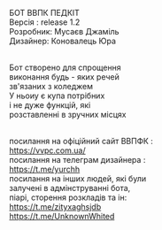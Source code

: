
БОТ ВВПК ПЕДКІТ<br>
Версія : release 1.2<br>
Розробник: Мусаєв Джаміль<br>
Дизайнер: Коновалець Юра<br><br>

Бот створено для спрощення<br>
виконання будь - яких речей<br>
зв'язаних з коледжем<br>
У ньоиу є купа потрібних<br>
і не дуже функцій, які<br>
розставленні в зручних місцях<br><br>

посилання на офіційний сайт ВВПФК :<br>
https://vvpc.com.ua/<br>
посилання на телеграм дизайнера :<br>
https://t.me/yurchh<br>
посилання на інших людей, які були<br>
залучені в адмінструванні бота,<br>
піарі, сторення розкладів та ін:<br>
https://t.me/zityxaghsjdb<br>
https://t.me/UnknownWhited<br>
